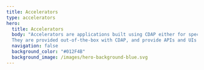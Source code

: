 ```yaml
---
title: Accelerators
type: accelerators
hero:
  title: Accelerators
  body: "Accelerators are applications built using CDAP either for specific use cases, industry verticals or personas. 
  They are provided out-of-the-box with CDAP, and provide APIs and UIs that solve specific use cases."
  navigation: false
  background_color: "#012F4B"
  background_image: /images/hero-background-blue.svg
---
```

